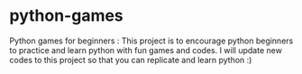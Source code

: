 # python-games
Python games for beginners : 
This project is to encourage python beginners to practice and learn python with fun games and codes.
I will update new codes to this project so that you can replicate and learn python :)
